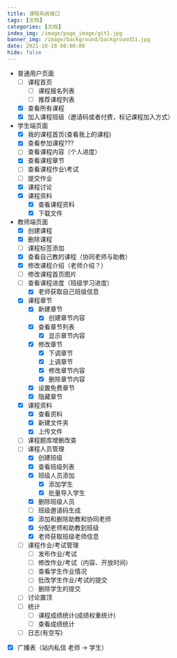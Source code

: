 ```yaml
---
title: 课程系统接口
tags: [文档]
categories: [文档]
index_img: /image/page_image/git1.jpg
banner_img: /image/background/background11.jpg
date: 2021-10-10 08:00:00
hide: false
---
```


- 普通用户页面
  - [ ] 课程首页
    - [ ] 课程报名列表
    - [ ] 推荐课程列表
  - [x] 查看所有课程
  - [x] 加入课程班级（邀请码或者付费，标记课程加入方式）

- 学生端页面
  - [x] 我的课程首页(查看我上的课程)
  - [x] 查看参加课程???
  - [ ] 查看课程内容（个人进度）
  - [x] 查看课程章节
  - [ ] 查看课程作业\考试
  - [ ] 提交作业
  - [x] 课程讨论
  - [x] 课程资料
    - [x] 查看课程资料
    - [x] 下载文件

- 教师端页面
  - [x] 创建课程
  - [x] 删除课程
  - [ ] 课程标签添加
  - [x] 查看自己教的课程（协同老师与助教）
  - [x] 修改课程介绍（老师介绍？）
  - [ ] 修改课程首页图片
  - [ ] 查看课程进度（班级学习进度）
    - [x] 老师获取自己班级信息
  - [x] 课程章节
    - [x] 新建章节
      - [x] 创建章节内容
    - [x] 查看章节列表
      - [x] 显示章节内容
    - [x] 修改章节
      - [x] 下调章节
      - [x] 上调章节
      - [x] 修改章节内容
      - [x] 删除章节内容
    - [x] 设置免费章节
    - [x] 隐藏章节
  - [x] 课程资料
    - [x] 查看资料
    - [x] 新建文件夹
    - [x] 上传文件
  - [ ] 课程题库增删改查
  - [ ] 课程人员管理
    - [x] 创建班级
    - [x] 查看班级列表
    - [x] 班级人员添加
      - [x] 添加学生
      - [x] 批量导入学生
    - [x] 删除班级人员
    - [ ] 班级邀请码生成
    - [x] 添加和删除助教和协同老师
    - [x] 分配老师和助教到班级
    - [x] 老师获取班级老师信息
  - [ ] 课程作业/考试管理
    - [ ] 发布作业/考试
    - [ ] 修改作业/考试（内容、开放时间）
    - [ ] 查看学生作业情况
    - [ ] 批改学生作业/考试的提交
    - [ ] 删除学生的提交
  - [ ] 讨论置顶
  - [ ] 统计
    - [ ] 课程成绩统计(成绩权重统计)
    - [ ] 查看成绩统计
  - [ ] 日志(有空写)

- [x] 广播表（站内私信 老师 -> 学生）

